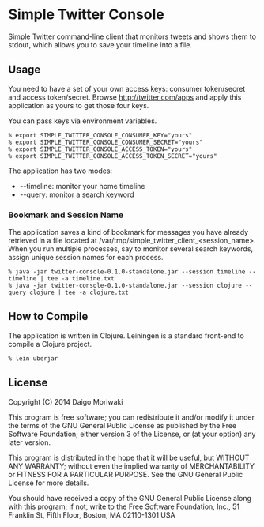 # Simple Twitter Console

Simple Twitter command-line client that monitors tweets and shows them to
stdout, which allows you to save your timeline into a file.

## Usage

You need to have a set of your own access keys: consumer token/secret and access
token/secret. Browse http://twitter.com/apps and apply this application as
yours to get those four keys. 

You can pass keys via environment variables.

```
% export SIMPLE_TWITTER_CONSOLE_CONSUMER_KEY="yours"
% export SIMPLE_TWITTER_CONSOLE_CONSUMER_SECRET="yours"
% export SIMPLE_TWITTER_CONSOLE_ACCESS_TOKEN="yours"
% export SIMPLE_TWITTER_CONSOLE_ACCESS_TOKEN_SECRET="yours"
```

The application has two modes:

* --timeline: monitor your home timeline
* --query: monitor a search keyword

### Bookmark and Session Name

The application saves a kind of bookmark for messages you have already
retrieved in a file located at /var/tmp/simple_twitter_client_<session_name>.
When you run multiple processes, say to monitor several search keywords,
assign unique session names for each process.

```
% java -jar twitter-console-0.1.0-standalone.jar --session timeline --timeline | tee -a timeline.txt
% java -jar twitter-console-0.1.0-standalone.jar --session clojure --query clojure | tee -a clojure.txt
```

## How to Compile

The application is written in Clojure. Leiningen is a standard front-end to
compile a Clojure project.

```
% lein uberjar
```

## License

Copyright (C) 2014 Daigo Moriwaki <daigo at debian dot com>

This program is free software; you can redistribute it and/or modify
it under the terms of the GNU General Public License as published by
the Free Software Foundation; either version 3 of the License, or
(at your option) any later version.

This program is distributed in the hope that it will be useful,
but WITHOUT ANY WARRANTY; without even the implied warranty of
MERCHANTABILITY or FITNESS FOR A PARTICULAR PURPOSE.  See the
GNU General Public License for more details.

You should have received a copy of the GNU General Public License
along with this program; if not, write to the Free Software
Foundation, Inc., 51 Franklin St, Fifth Floor, Boston, MA  02110-1301  USA
